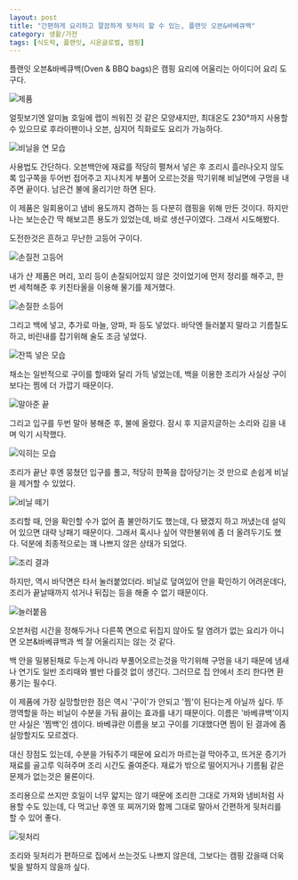 ```yaml
---
layout: post
title: "간편하게 요리하고 깔끔하게 뒷처리 할 수 있는, 플랜잇 오븐&바베큐백"
category: 생활/가전
tags: [식도락, 플랜잇, 시온글로벌, 캠핑]
---
```


플랜잇 오븐&바베큐백(Oven & BBQ bags)은 캠핑 요리에 어울리는 아이디어 요리 도구다.

![제품](https://lh3.googleusercontent.com/AW4PXJv7BHmcFBBmfDBdTMKYief9VdO9szuT1HtTWmmLPTAUr2iIAt_i4Wmnk403Py1Fb-hOcQ=s640)

얼핏보기엔 알미늄 호일에 랩이 씌워진 것 같은 모양새지만,
최대온도 230°까지 사용할 수 있으므로
후라이팬이나 오븐, 심지어 직화로도 요리가 가능하다.

![비닐을 연 모습](https://lh3.googleusercontent.com/xZflC_vy_m5UFKypHKEICA3up17pO5O8J12dbS_0cq8U81VYr5G1kXcFuQAaY_I_pLu87nD04Q=s640)

사용법도 간단하다.
오븐백안에 재료를 적당히 펼쳐서 넣은 후
조리시 흘러나오지 않도록 입구쪽을 두어번 접어주고
지나치게 부풀어 오르는것을 막기위해 비닐면에 구멍을 내주면 끝이다.
남은건 불에 올리기만 하면 된다.

이 제품은 일회용이고 냄비 용도까지 겸하는 등 다분히 캠핑을 위해 만든 것이다.
하지만 나는 보는순간 딱 해보고픈 용도가 있었는데,
바로 생선구이였다.
그래서 시도해봤다.

도전한것은 흔하고 무난한 고등어 구이다.

![손질전 고등어](https://lh3.googleusercontent.com/-BXEz9HQUI-2zByiqtkdaW-3DSzMWJq82e1PdGZ-3JbIzHz5PIVfTojI_drFx0f3C_H_hblfqg=s640)

내가 산 제품은 머리, 꼬리 등이 손질되어있지 않은 것이었기에 먼저 정리를 해주고,
한번 세척해준 후 키친타올을 이용해 물기를 제거했다.

![손질한 소등어](https://lh3.googleusercontent.com/40Wokt0BxGZPRrNwOXyxFS7irePOLdHzQVmVL5ImNcSWp04MIia2Wj0gvNEEFmmHliGt1q214w=s640)

그리고 백에 넣고,
추가로 마늘, 양파, 파 등도 넣었다.
바닥엔 들러붙지 말라고 기름칠도 하고, 비린내를 잡기위해 술도 조금 넣었다.

![잔뜩 넣은 모습](https://lh3.googleusercontent.com/P2Yyq4qoHau4yNC6hHqoJnSDHrRb5xF39VB4jRhRxzqJnEkazYOqGmPkKRXLzLnbXkQ3dGK6mg=s640)

채소는 일반적으로 구이를 할때와 달리 가득 넣었는데,
백을 이용한 조리가 사실상 구이보다는 찜에 더 가깝기 때문이다.

![말아준 끝](https://lh3.googleusercontent.com/B9npJiUMs5UIf4STvY6sdu0fKCKBtknE0ShswooniMn-aRuJST_6rWLzXFUwrpRtw1J1_2b3Bw=s640)

그리고 입구를 두번 말아 봉해준 후, 불에 올렸다.
잠시 후 지글지글하는 소리와 김을 내며 익기 시작했다.

![익히는 모습](https://lh3.googleusercontent.com/z0wnWgwbPNUoX4zrRTNoxs57qYP7JTcPDRtC7-32I81CWTRlbU8AiZD1l_zcwY85Fj1gmeK1Ug=s640)

조리가 끝난 후엔 뭉쳤던 입구를 풀고,
적당히 한쪽을 잡아당기는 것 만으로 손쉽게 비닐을 제거할 수 있었다.

![비닐 떼기](https://lh3.googleusercontent.com/D9lM5x3_Gho0o4cYwb7qhLbLHpf6a6x_T--HWVOlcEy0TKP4wF6zMONPb3WbATuFZw8EfD2a-Q=s640)

조리할 때, 안을 확인할 수가 없어 좀 불안하기도 했는데,
다 됐겠지 하고 꺼냈는데 설익어 있으면 대략 낭패기 때문이다.
그래서 혹시나 싶어 약한불위에 좀 더 올려두기도 했다.
덕분에 최종적으로는 꽤 나쁘지 않은 상태가 되었다.

![조리 결과](https://lh3.googleusercontent.com/J49782qOldGINQHmUXwMrzbXYgZPtzoNyOzzwIiI6M4RfxcbfQN6LJm6NugbeTjwbDYenAxlLg=s640)

하지만, 역시 바닥면은 타서 눌러붙었더라.
비닐로 덮여있어 안을 확인하기 어려운데다,
조리가 끝날때까지 섞거나 뒤집는 등을 해줄 수 없기 때문이다.

![늘러붙음](https://lh3.googleusercontent.com/fPJt39ZiD_ggn_Evcw93EDj5EydapIlWlRsE60piKW62l5ZEdx6jtWD13YWQoyhBlW1pJeuPPw=s640)

오븐처럼 시간을 정해두거나 다른쪽 면으로 뒤집지 않아도 탈 염려가 없는 요리가 아니면
오븐&바베큐백과 썩 잘 어울리지는 않는 것 같다.

백 안을 밀봉된채로 두는게 아니라
부풀어오르는것을 막기위해 구멍을 내기 때문에
냄새나 연기도 일반 조리때와 별반 다를것 없이 생긴다.
그러므로 집 안에서 조리 한다면 환풍기는 필수다.

이 제품에 가장 실망할만한 점은 역시 '구이'가 안되고 '찜'이 된다는게 아닐까 싶다.
뚜껑역할을 하는 비닐이 수분을 가둬 끓이는 효과를 내기 때문이다.
이름은 '바베큐백'이지만 사실은 '찜백'인 셈이다.
바베큐란 이름을 보고 구이를 기대했다면 찜이 된 결과에 좀 실망할지도 모르겠다.

대신 장점도 있는데,
수분을 가둬주기 때문에 요리가 마르는걸 막아주고,
뜨거운 증기가 재료를 골고루 익혀주며 조리 시간도 줄여준다.
재료가 밖으로 떨어지거나 기름튐 같은 문제가 없는것은 물론이다.

조리용으로 쓰지만 호일이 너무 얇지는 않기 때문에
조리한 그대로 가져와 냄비처럼 사용할 수도 있는데,
다 먹고난 후엔 또 찌꺼기와 함께 그대로 말아서 간편하게 뒷처리를 할 수 있어 좋다.

![뒷처리](https://lh3.googleusercontent.com/b4NsjTGl7X-raLgDjWKVQs6qCk09nDBrHLTWOR2VrGDpB8UGBST88OT12kPFKqIsBLxw20ESdQ=s640)

조리와 뒷처리가 편하므로 집에서 쓰는것도 나쁘지 않은데,
그보다는 캠핑 갔을때 더욱 빛을 발하지 않을까 싶다.
